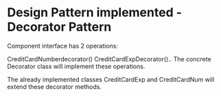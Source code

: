 # Design Pattern implemented - Decorator Pattern

Component interface has 2 operations:

CreditCardNumberdecorator()
CreditCardExpDecorator()..
The concrete Decorator class will implement these operations.

The already implemented classes CreditCardExp and CreditCardNum will extend these decorator methods.
